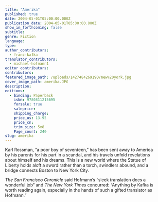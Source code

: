 ```yaml
---
title: "Amerika"
published: true
date: 2004-05-01T05:00:00.000Z
publication_date: 2004-05-01T05:00:00.000Z
show_in_forthcoming: false
subtitle:
genre: Fiction
language:
type:
author_contributors:
  - franz-kafka
translator_contributors:
  - michael-hofmann1
editor_contributors:
contributors:
featured_image_path: /uploads/1427484269190/new%20york.jpg
cover_image_path: amerika.JPG
description:
editions:
  - binding: Paperback
    isbn: 9780811215695
    forsale: true
    saleprice:
    shipping_charge:
    price_us: 13.95
    price_cn:
    trim_size: 5x8
    Page_count: 240
slug: amerika
---
```


Karl Rossman, “a poor boy of seventeen,” has been sent away to America by his parents for his part in a scandal, and his travels unfold revelations about himself and his dreams. This is a new world where the Statue of Liberty holds aloft a sword rather than a torch, swindlers abound, and a bridge connects Boston to New York City.

_The San Francisco Chronicle_ said Hofmann’s “sleek translation does a wonderful job” and _The New York Times_ concurred: “Anything by Kafka is worth reading again, especially in the hands of such a gifted translator as Hofmann.”

